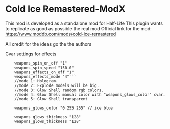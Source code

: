 # Cold Ice Remastered-ModX

This mod is developed as a standalone mod for Half-Life
This plugin wants to replicate as good as possible the real mod
Official link for the mod: https://www.moddb.com/mods/cold-ice-remastered

All credit for the ideas go the the authors

 Cvar settings for effects 
 
 
		weapons_spin_on_off "1"
		weapons_spin_speed "150.0"
		weapons_effects_on_off "1"
		weapons_effects_mode "4"```
		//mode 1: Hologram.
		//mode 2: Explode models will be big.
		//mode 3: Glow Shell random rgb colors.
		//mode 4: Glow Shell manual color with "weapons_glows_color" cvar.
		//mode 5: Glow Shell transparent
	
		weapons_glows_color "0 255 255" // ice blue

		weapons_glows_thickness "128"
		weapons_glows_thickness "128"
